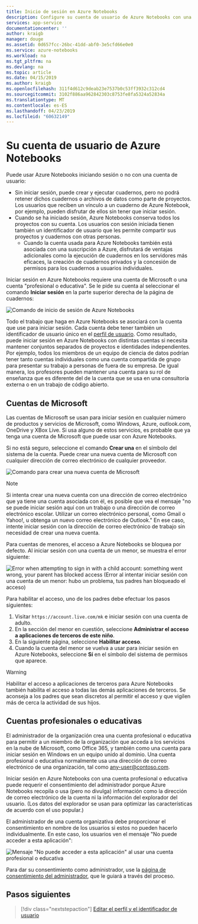 ```yaml
---
title: Inicio de sesión en Azure Notebooks
description: Configure su cuenta de usuario de Azure Notebooks con una cuenta Microsoft o una cuenta profesional o educativa.
services: app-service
documentationcenter: ''
author: kraigb
manager: douge
ms.assetid: 0d657fcc-26bc-41dd-abf0-3e5cfd66e0e0
ms.service: azure-notebooks
ms.workload: na
ms.tgt_pltfrm: na
ms.devlang: na
ms.topic: article
ms.date: 04/15/2019
ms.author: kraigb
ms.openlocfilehash: 311f4d612c9deab23e7537b0c53ff3932c312cd4
ms.sourcegitcommit: 3102f886aa962842303c8753fe8fa5324a52834a
ms.translationtype: MT
ms.contentlocale: es-ES
ms.lasthandoff: 04/23/2019
ms.locfileid: "60632149"
---
```

# <a name="your-user-account-for-azure-notebooks"></a>Su cuenta de usuario de Azure Notebooks

Puede usar Azure Notebooks iniciando sesión o no con una cuenta de usuario:

- Sin iniciar sesión, puede crear y ejecutar cuadernos, pero no podrá retener dichos cuadernos o archivos de datos como parte de proyectos. Los usuarios que reciben un vínculo a un cuaderno de Azure Notebook, por ejemplo, pueden disfrutar de ellos sin tener que iniciar sesión.
- Cuando se ha iniciado sesión, Azure Notebooks conserva todos los proyectos con su cuenta. Los usuarios con sesión iniciada tienen también un identificador de usuario que les permite compartir sus proyectos y cuadernos con otras personas.
  - Cuando la cuenta usada para Azure Notebooks también está asociada con una suscripción a Azure, disfrutará de ventajas adicionales como la ejecución de cuadernos en los servidores más eficaces, la creación de cuadernos privados y la concesión de permisos para los cuadernos a usuarios individuales.

Iniciar sesión en Azure Notebooks requiere una cuenta de Microsoft o una cuenta "profesional o educativa". Se le pide su cuenta al seleccionar el comando **Iniciar sesión** en la parte superior derecha de la página de cuadernos:

![Comando de inicio de sesión de Azure Notebooks](media/accounts/sign-in-command.png)

Todo el trabajo que haga en Azure Notebooks se asociará con la cuenta que use para iniciar sesión. Cada cuenta debe tener también un identificador de usuario único en el [perfil de usuario](azure-notebooks-user-profile.md). Como resultado, puede iniciar sesión en Azure Notebooks con distintas cuentas si necesita mantener conjuntos separados de proyectos e identidades independientes. Por ejemplo, todos los miembros de un equipo de ciencia de datos podrían tener tanto cuentas individuales como una cuenta compartida de grupo para presentar su trabajo a personas de fuera de su empresa. De igual manera, los profesores pueden mantener una cuenta para su rol de enseñanza que es diferente del de la cuenta que se usa en una consultoría externa o en un trabajo de código abierto.

## <a name="microsoft-accounts"></a>Cuentas de Microsoft

Las cuentas de Microsoft se usan para iniciar sesión en cualquier número de productos y servicios de Microsoft, como Windows, Azure, outlook.com, OneDrive y XBox Live. Si usa alguno de estos servicios, es probable que ya tenga una cuenta de Microsoft que puede usar con Azure Notebooks.

Si no está seguro, seleccione el comando **Crear una** en el símbolo del sistema de la cuenta. Puede crear una nueva cuenta de Microsoft con cualquier dirección de correo electrónico de cualquier proveedor.

![Comando para crear una nueva cuenta de Microsoft](media/accounts/create-new-microsoft-account.png)

> [!Note]
> Si intenta crear una nueva cuenta con una dirección de correo electrónico que ya tiene una cuenta asociada con él, es posible que vea el mensaje "no se puede iniciar sesión aquí con un trabajo o una dirección de correo electrónico escolar. Utilizar un correo electrónico personal, como Gmail o Yahoo!, u obtenga un nuevo correo electrónico de Outlook." En ese caso, intente iniciar sesión con la dirección de correo electrónico de trabajo sin necesidad de crear una nueva cuenta.

Para cuentas de menores, el acceso a Azure Notebooks se bloquea por defecto. Al iniciar sesión con una cuenta de un menor, se muestra el error siguiente:

![Error when attempting to sign in with a child account: something went wrong, your parent has blocked access (Error al intentar iniciar sesión con una cuenta de un menor: hubo un problema, tus padres han bloqueado el acceso)](media/accounts/child-account-error.png)

Para habilitar el acceso, uno de los padres debe efectuar los pasos siguientes:

1. Visitar `https://account.live.com/mk` e iniciar sesión con una cuenta de adulto.
1. En la sección del menor en cuestión, seleccione **Administrar el acceso a aplicaciones de terceros de este niño**.
1. En la siguiente página, seleccione **Habilitar acceso**.
1. Cuando la cuenta del menor se vuelva a usar para iniciar sesión en Azure Notebooks, seleccione **Sí** en el símbolo del sistema de permisos que aparece.

> [!Warning]
> Habilitar el acceso a aplicaciones de terceros para Azure Notebooks también habilita el acceso a todas las demás aplicaciones de terceros. Se aconseja a los padres que sean discretos al permitir el acceso y que vigilen más de cerca la actividad de sus hijos.

## <a name="work-or-school-accounts"></a>Cuentas profesionales o educativas

El administrador de la organización crea una cuenta profesional o educativa para permitir a un miembro de la organización que acceda a los servicios en la nube de Microsoft, como Office 365, y también como una cuenta para iniciar sesión en Windows en un equipo unido al dominio. Una cuenta profesional o educativa normalmente usa una dirección de correo electrónico de una organización, tal como any-user@contoso.com.

Iniciar sesión en Azure Notebooks con una cuenta profesional o educativa puede requerir el consentimiento del administrador porque Azure Notebooks recopila o usa (pero no divulga) información como la dirección de correo electrónico de la cuenta ni la información del explorador del usuario. (Los datos del explorador se usan para optimizar las características de acuerdo con el uso popular.)

El administrador de una cuenta organizativa debe proporcionar el consentimiento en nombre de los usuarios si estos no pueden hacerlo individualmente. En este caso, los usuarios ven el mensaje "No puede acceder a esta aplicación":

![Mensaje "No puede acceder a esta aplicación" al usar una cuenta profesional o educativa](media/accounts/consent-permissions-denied.png)

Para dar su consentimiento como administrador, use la [página de consentimiento del administrador](https://notebooks.azure.com/account/adminConsent), que le guiará a través del proceso.

## <a name="next-steps"></a>Pasos siguientes  

> [!div class="nextstepaction"]
> [Editar el perfil y el identificador de usuario](azure-notebooks-user-profile.md)
